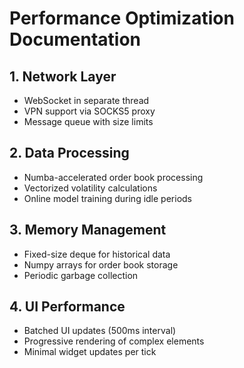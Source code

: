 # Performance Optimization Documentation

## 1. Network Layer
- WebSocket in separate thread
- VPN support via SOCKS5 proxy
- Message queue with size limits

## 2. Data Processing
- Numba-accelerated order book processing
- Vectorized volatility calculations
- Online model training during idle periods

## 3. Memory Management
- Fixed-size deque for historical data
- Numpy arrays for order book storage
- Periodic garbage collection

## 4. UI Performance
- Batched UI updates (500ms interval)
- Progressive rendering of complex elements
- Minimal widget updates per tick